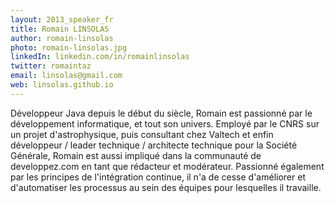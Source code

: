 ```yaml
---
layout: 2013_speaker_fr
title: Romain LINSOLAS
author: romain-linsolas
photo: romain-linsolas.jpg
linkedIn: linkedin.com/in/romainlinsolas
twitter: romaintaz
email: linsolas@gmail.com
web: linsolas.github.io
---
```


Développeur Java depuis le début du siècle, Romain est passionné par le développement informatique, et tout son univers. Employé par le CNRS sur un projet d'astrophysique, puis consultant chez Valtech et enfin développeur / leader technique / architecte technique pour la Société Générale, Romain est aussi impliqué dans la communauté de developpez.com en tant que rédacteur et modérateur. Passionné également par les principes de l'intégration continue, il n'a de cesse d'améliorer et d'automatiser les processus au sein des équipes pour lesquelles il travaille.
